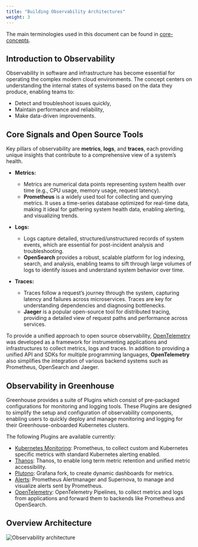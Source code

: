 ```yaml
---
title: "Building Observability Architectures"
weight: 3
---
```


The main terminologies used in this document can be found in [core-concepts](https://cloudoperators.github.io/greenhouse/docs/getting-started/core-concepts).

## Introduction to Observability

Observability in software and infrastructure has become essential for operating the complex modern cloud environments. The concept centers on understanding the internal states of systems based on the data they produce, enabling teams to:

-   Detect and troubleshoot issues quickly,
-	Maintain performance and reliability,
-	Make data-driven improvements.

## Core Signals and Open Source Tools

Key pillars of observability are **metrics**, **logs**, and **traces**, each providing unique insights that contribute to a comprehensive view of a system’s health.

- **Metrics:** 
	- Metrics are numerical data points representing system health over time (e.g., CPU usage, memory usage, request latency).
	- **Prometheus** is a widely used tool for collecting and querying metrics. It uses a time-series database optimized for real-time data, making it ideal for gathering system health data, enabling alerting, and visualizing trends.

- **Logs:**
	- Logs capture detailed, structured/unstructured records of system events, which are essential for post-incident analysis and troubleshooting.
	- **OpenSearch** provides a robust, scalable platform for log indexing, search, and analysis, enabling teams to sift through large volumes of logs to identify issues and understand system behavior over time.

- **Traces:**
	-	Traces follow a request’s journey through the system, capturing latency and failures across microservices. Traces are key for understanding dependencies and diagnosing bottlenecks.
	- **Jaeger** is a popular open-source tool for distributed tracing, providing a detailed view of request paths and performance across services.

To provide a unified approach to open source observability, [OpenTelemetry](https://opentelemetry.io) was developed as a framework for instrumenting applications and infrastructures to collect metrics, logs and traces. In addition to providing a unified API and SDKs for multiple programming languages, **OpenTelemetry** also simplifies the integration of various backend systems such as Prometheus, OpenSearch and Jaeger.

## Observability in Greenhouse

Greenhouse provides a suite of Plugins which consist of pre-packaged configurations for monitoring and logging tools. These Plugins are designed to simplify the setup and configuration of observability components, enabling users to quickly deploy and manage monitoring and logging for their Greenhouse-onboarded Kubernetes clusters.

The following Plugins are available currently:

- [Kubernetes Monitoring](https://cloudoperators.github.io/greenhouse/docs/reference/catalog/kube-monitoring): Prometheus, to collect custom and Kubernetes specific metrics with standard Kubernetes alerting enabled. 
- [Thanos](https://cloudoperators.github.io/greenhouse/docs/reference/catalog/thanos): Thanos, to enable long term metric retention and unified metric accessibility.
- [Plutono](https://cloudoperators.github.io/greenhouse/docs/reference/catalog/plutono): Grafana fork, to create dynamic dashboards for metrics.
- [Alerts](https://cloudoperators.github.io/greenhouse/docs/reference/catalog/alerts): Prometheus Alertmanager and Supernova, to manage and visualize alerts sent by Prometheus.
- [OpenTelemetry](https://cloudoperators.github.io/greenhouse/docs/reference/catalog/opentelemetry): OpenTelemetry Pipelines, to collect metrics and logs from applications and forward them to backends like Prometheus and OpenSearch.

## Overview Architecture
![Observability architecture](../monitoring-architecture.png)
